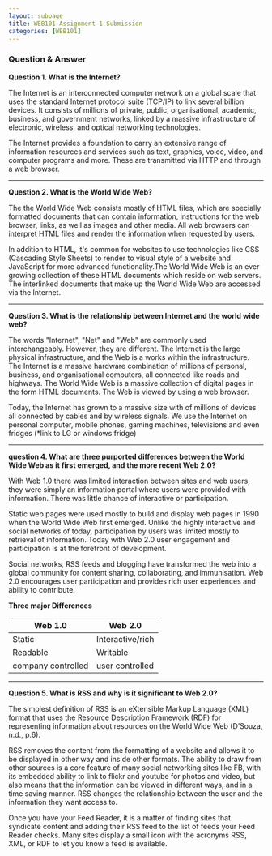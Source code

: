 ```yaml
---
layout: subpage
title: WEB101 Assignment 1 Submission
categories: [WEB101]
---
```

### Question & Answer

**Question 1. What is the Internet?**

   The Internet is an interconnected computer network on a global scale that uses the standard Internet protocol suite (TCP/IP) to link several billion devices. It consists of millions of private, public, organisational, academic, business, and government networks, linked by a massive infrastructure of electronic, wireless, and optical networking technologies. 

   The Internet provides a foundation to carry an extensive range of information resources and services such as text, graphics, voice, video, and computer programs and more. These are transmitted via HTTP and through a web browser.


---


**Question 2. What is the World Wide Web?**

   The the World Wide Web consists mostly of HTML files, which are specially formatted documents that can contain information, instructions for the web browser, links, as well as images and other media. All web browsers can interpret HTML files and render the information when requested by users. 

   In addition to HTML, it's common for websites to use technologies like CSS (Cascading Style Sheets) to render to visual style of a website and JavaScript for more advanced functionality.The World Wide Web is an ever growing collection of these HTML documents which reside on web servers. The interlinked documents that make up the World Wide Web are accessed via the Internet.



---


**Question 3. What is the relationship between Internet and the world wide web?**

   The words "Internet", "Net" and "Web" are commonly used interchangeably. However, they are different. The Internet is the large physical infrastructure, and the Web is a works within the infrastructure. The Internet is a massive hardware combination of millions of personal, business, and organisational computers, all connected like roads and highways. The World Wide Web is a massive collection of digital pages in the form HTML documents. The Web is viewed by using a web browser.

   Today, the Internet has grown to a massive size with of millions of devices all connected by cables and by wireless signals. We use the Internet on personal computer, mobile phones, gaming machines, televisions and even fridges (*link to LG or windows fridge)


---

**question 4. What are three purported differences between the World Wide Web as it first emerged, and the more recent Web 2.0?**

   With Web 1.0 there was limited interaction between sites and web users, they were simply an information portal where users were provided with information. There was little chance of interactive or participation. 

Static web pages were used mostly to build and display web pages in 1990 when the World Wide Web first emerged. Unlike the highly interactive and social networks of today, participation by users was limited mostly to retrieval of information. 
Today with Web 2.0 user engagement and participation is at the forefront of development. 

   Social networks, RSS feeds and blogging have transformed the web into a global community for content sharing, collaborating, and immunisation. Web 2.0 encourages user participation and provides rich user experiences and ability to contribute.


**Three major Differences**

Web 1.0  | Web 2.0
-------- | ------
Static   | Interactive/rich
Readable | Writable 
company controlled | user controlled



---


**Question 5. What is RSS and why is it significant to Web 2.0?**

   The simplest definition of RSS is an eXtensible Markup Language (XML) format that uses the Resource Description Framework (RDF) for representing information about resources on the World Wide Web (D’Souza, n.d., p.6).

   RSS removes the content from the formatting of a website and allows it to be displayed in other way and inside other formats. The ability to draw from other sources is a core feature of many social networking sites like FB, with its embedded ability to link to flickr and youtube for photos and video, but also means that the information can be viewed in different ways, and in a time saving manner. RSS changes the relationship between the user and the information they want access to.

   Once you have your Feed Reader, it is a matter of finding sites that syndicate content and adding their RSS feed to the list of feeds your Feed Reader checks. Many sites display a small icon with the acronyms RSS, XML, or RDF to let you know a feed is available.
